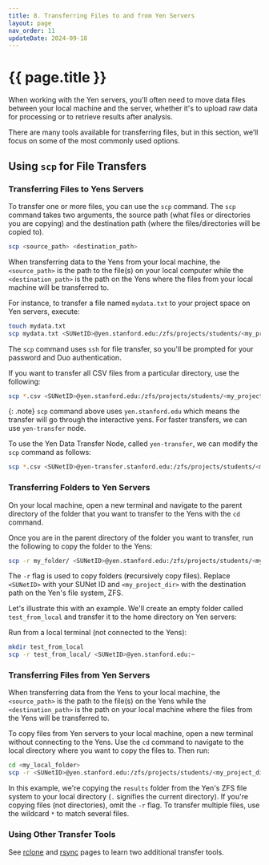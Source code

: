 ```yaml
---
title: 8. Transferring Files to and from Yen Servers
layout: page
nav_order: 11 
updateDate: 2024-09-18
---
```


# {{ page.title }}
When working with the Yen servers, you'll often need to move data files between your local machine and the server, whether it's to upload raw data for processing or to retrieve results after analysis.

There are many tools available for transferring files, but in this section, we’ll focus on some of the most commonly used options.

## Using `scp` for File Transfers

### Transferring Files to Yens Servers

To transfer one or more files, you can use the `scp` command. The `scp` command takes two arguments, the source path (what files or directories you are copying) and the destination path (where the files/directories will be copied to).

```bash
scp <source_path> <destination_path>
```

When transferring data to the Yens from your local machine, the `<source_path>` is the path to the file(s) on your local computer while the `<destination_path>` is the path on the Yens where the files from your local machine will be transferred to.

For instance, to transfer a file named `mydata.txt` to your project space on Yen servers, execute:

```bash
touch mydata.txt
scp mydata.txt <SUNetID>@yen.stanford.edu:/zfs/projects/students/<my_project_dir>
```
The `scp` command uses `ssh` for file transfer, so you'll be prompted for your password and Duo authentication.

If you want to transfer all CSV files from a particular directory, use the following:

```bash
scp *.csv <SUNetID>@yen.stanford.edu:/zfs/projects/students/<my_project_dir>
```

{: .note}
`scp` command above uses `yen.stanford.edu` which means the transfer will go through the interactive yens. For faster transfers, we can use `yen-transfer` node.

To use the Yen Data Transfer Node, called `yen-transfer`, we can modify the `scp` command as follows:


```bash
scp *.csv <SUNetID>@yen-transfer.stanford.edu:/zfs/projects/students/<my_project_dir>
```

### Transferring Folders to Yen Servers
On your local machine, open a new terminal and navigate to the parent directory of the folder that
you want to transfer to the Yens with the `cd` command.

Once you are in the parent directory of the folder you want to transfer, run the following to copy the folder to the Yens:

```bash
scp -r my_folder/ <SUNetID>@yen.stanford.edu:/zfs/projects/students/<my_project_dir>
```
The `-r` flag is used to copy folders (**r**ecursively copy files). Replace `<SUNetID>` with your SUNet ID and `<my_project_dir>` with the destination path on the Yen's file system, ZFS.

Let's illustrate this with an example. We'll create an empty folder called `test_from_local` and transfer it to the home directory on Yen servers:

Run from a local terminal (not connected to the Yens):

```bash
mkdir test_from_local
scp -r test_from_local/ <SUNetID>@yen.stanford.edu:~
```

### Transferring Files from Yen Servers
When transferring data from the Yens to your local machine, the `<source_path>` is the path to the file(s) on the Yens while the `<destination_path>` is the path on your local machine where the files from the Yens will be transferred to.

To copy files from Yen servers to your local machine, open a new terminal without connecting to the Yens. Use the `cd` command to navigate to the local directory where you want to copy the files to. Then run:

```bash
cd <my_local_folder>
scp -r <SUNetID>@yen.stanford.edu:/zfs/projects/students/<my_project_dir>/results .
```

In this example, we're copying the `results` folder from the Yen's ZFS file system to your local directory (`.` signifies the current directory). If you're copying files (not directories), omit the `-r` flag. To transfer multiple files, use the wildcard `*` to match several files.

### Using Other Transfer Tools
See <a href="https://rcpedia.stanford.edu/faqs/rclone.html" target="_blank">rclone</a> and <a href="https://rcpedia.stanford.edu/faqs/rsync.html" target="_blank">rsync</a> pages to learn two additional transfer tools.
